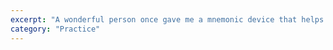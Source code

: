 ```yaml
---
excerpt: "A wonderful person once gave me a mnemonic device that helps me think outside the box and solve my own problems."
category: "Practice"
---
```

